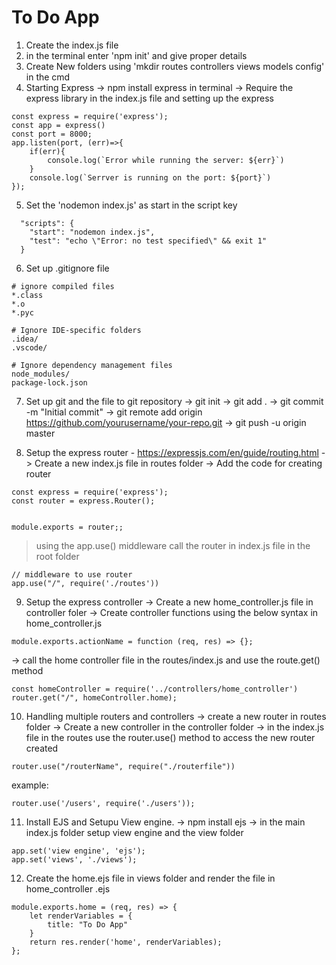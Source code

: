 # To Do App

1. Create the index.js file
2. in the terminal enter 'npm init' and give proper details
3. Create New folders using 'mkdir routes controllers views models config' in the cmd
4. Starting Express
-> npm install express in terminal
-> Require the express library in the index.js file and setting up the express
```
const express = require('express');
const app = express()
const port = 8000;
app.listen(port, (err)=>{
    if(err){
        console.log(`Error while running the server: ${err}`)
    }
    console.log(`Serrver is running on the port: ${port}`)
});
```

5. Set the 'nodemon index.js' as start in the script key
```
  "scripts": {
    "start": "nodemon index.js",
    "test": "echo \"Error: no test specified\" && exit 1"
  }
```
6. Set up .gitignore file
```
# ignore compiled files
*.class
*.o
*.pyc

# Ignore IDE-specific folders
.idea/
.vscode/

# Ignore dependency management files
node_modules/
package-lock.json

```

7. Set up git and the file to git repository
-> git init
-> git add .
-> git commit -m "Initial commit"
-> git remote add origin https://github.com/yourusername/your-repo.git
-> git push -u origin master

8. Setup the express router - https://expressjs.com/en/guide/routing.html 
-> Create a new index.js file in routes folder
-> Add the code for creating router
```
const express = require('express');
const router = express.Router();


module.exports = router;;
```
> using the app.use() middleware call the router in index.js file in the root folder
```
// middleware to use router
app.use("/", require('./routes'))
```

9. Setup the express controller 
-> Create a new home_controller.js file in controller foler
-> Create controller functions using the below syntax in home_controller.js
```
module.exports.actionName = function (req, res) => {};
```
-> call the home controller file in the routes/index.js and use the route.get() method
```
const homeController = require('../controllers/home_controller')
router.get("/", homeController.home);
```

10. Handling multiple routers and controllers
-> create a new router in routes folder
-> Create a new controller in the controller folder
-> in the index.js file in the routes use the router.use() method to access the new router created
```
router.use("/routerName", require("./routerfile"))
```
example:
```
router.use('/users', require('./users'));
```

11. Install EJS and Setupu View engine.
-> npm install ejs
-> in the main index.js folder setup view engine and the view folder
```
app.set('view engine', 'ejs');
app.set('views', './views');
```

12. Create the home.ejs file in views folder and render the file in home_controller .ejs
```
module.exports.home = (req, res) => {
    let renderVariables = {
        title: "To Do App"
    }
    return res.render('home', renderVariables);
};
```